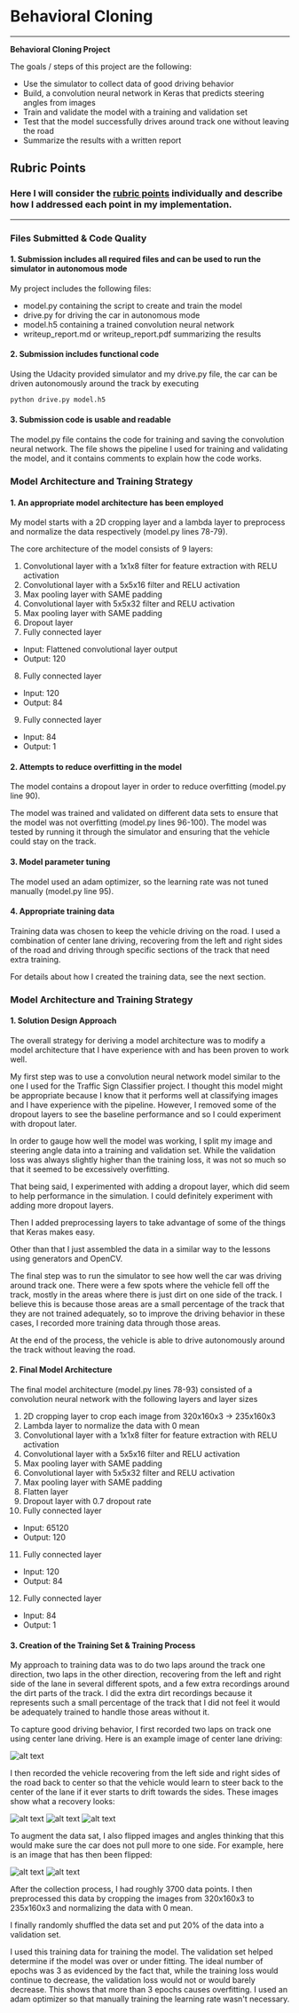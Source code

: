 # **Behavioral Cloning**

---

**Behavioral Cloning Project**

The goals / steps of this project are the following:
* Use the simulator to collect data of good driving behavior
* Build, a convolution neural network in Keras that predicts steering angles from images
* Train and validate the model with a training and validation set
* Test that the model successfully drives around track one without leaving the road
* Summarize the results with a written report

## Rubric Points
### Here I will consider the [rubric points](https://review.udacity.com/#!/rubrics/432/view) individually and describe how I addressed each point in my implementation.  

---
### Files Submitted & Code Quality

#### 1. Submission includes all required files and can be used to run the simulator in autonomous mode

My project includes the following files:
* model.py containing the script to create and train the model
* drive.py for driving the car in autonomous mode
* model.h5 containing a trained convolution neural network
* writeup_report.md or writeup_report.pdf summarizing the results

#### 2. Submission includes functional code
Using the Udacity provided simulator and my drive.py file, the car can be driven autonomously around the track by executing
```sh
python drive.py model.h5
```

#### 3. Submission code is usable and readable

The model.py file contains the code for training and saving the convolution neural network. The file shows the pipeline I used for training and validating the model, and it contains comments to explain how the code works.

### Model Architecture and Training Strategy

#### 1. An appropriate model architecture has been employed

My model starts with a 2D cropping layer and a lambda layer to preprocess and normalize the data respectively (model.py lines 78-79).

The core architecture of the model consists of 9 layers:

1. Convolutional layer with a 1x1x8 filter for feature extraction with RELU activation
2. Convolutional layer with a 5x5x16 filter and RELU activation
3. Max pooling layer with SAME padding
4. Convolutional layer with 5x5x32 filter and RELU activation
5. Max pooling layer with SAME padding
6. Dropout layer
7. Fully connected layer
  - Input: Flattened convolutional layer output
  - Output: 120
8. Fully connected layer
  - Input: 120
  - Output: 84
9. Fully connected layer
  - Input: 84
  - Output: 1

#### 2. Attempts to reduce overfitting in the model

The model contains a dropout layer in order to reduce overfitting (model.py line 90).

The model was trained and validated on different data sets to ensure that the model was not overfitting (model.py lines 96-100). The model was tested by running it through the simulator and ensuring that the vehicle could stay on the track.

#### 3. Model parameter tuning

The model used an adam optimizer, so the learning rate was not tuned manually (model.py line 95).

#### 4. Appropriate training data

Training data was chosen to keep the vehicle driving on the road. I used a combination of center lane driving, recovering from the left and right sides of the road and driving through specific sections of the track that need extra training.

For details about how I created the training data, see the next section.

### Model Architecture and Training Strategy

#### 1. Solution Design Approach

The overall strategy for deriving a model architecture was to modify a model architecture that I have experience with and has been proven to work well.

My first step was to use a convolution neural network model similar to the one I used for the Traffic Sign Classifier project. I thought this model might be appropriate because I know that it performs well at classifying images and I have experience with the pipeline. However, I removed some of the dropout layers to see the baseline performance and so I could experiment with dropout later.

In order to gauge how well the model was working, I split my image and steering angle data into a training and validation set. While the validation loss was always slightly higher than the training loss, it was not so much so that it seemed to be excessively overfitting.

That being said, I experimented with adding a dropout layer, which did seem to help performance in the simulation. I could definitely experiment with adding more dropout layers.

Then I added preprocessing layers to take advantage of some of the things that Keras makes easy.

Other than that I just assembled the data in a similar way to the lessons using generators and OpenCV.

The final step was to run the simulator to see how well the car was driving around track one. There were a few spots where the vehicle fell off the track, mostly in the areas where there is just dirt on one side of the track. I believe this is because those areas are a small percentage of the track that they are not trained adequately, so to improve the driving behavior in these cases, I recorded more training data through those areas.

At the end of the process, the vehicle is able to drive autonomously around the track without leaving the road.

#### 2. Final Model Architecture

The final model architecture (model.py lines 78-93) consisted of a convolution neural network with the following layers and layer sizes

1. 2D cropping layer to crop each image from 320x160x3 -> 235x160x3
2. Lambda layer to normalize the data with 0 mean
3. Convolutional layer with a 1x1x8 filter for feature extraction with RELU activation
4. Convolutional layer with a 5x5x16 filter and RELU activation
5. Max pooling layer with SAME padding
6. Convolutional layer with 5x5x32 filter and RELU activation
7. Max pooling layer with SAME padding
8. Flatten layer
9. Dropout layer with 0.7 dropout rate
10. Fully connected layer
  - Input: 65120
  - Output: 120
11. Fully connected layer
  - Input: 120
  - Output: 84
12. Fully connected layer
  - Input: 84
  - Output: 1

#### 3. Creation of the Training Set & Training Process

My approach to training data was to do two laps around the track one direction, two laps in the other direction, recovering from the left and right side of the lane in several different spots, and a few extra recordings around the dirt parts of the track. I did the extra dirt recordings because it represents such a small percentage of the track that I did not feel it would be adequately trained to handle those areas without it.

To capture good driving behavior, I first recorded two laps on track one using center lane driving. Here is an example image of center lane driving:

![alt text](examples/center_driving.jpg)

I then recorded the vehicle recovering from the left side and right sides of the road back to center so that the vehicle would learn to steer back to the center of the lane if it ever starts to drift towards the sides. These images show what a recovery looks:

![alt text](examples/recovery1.jpg)
![alt text](examples/recovery2.jpg)
![alt text](examples/recovery3.jpg)

To augment the data sat, I also flipped images and angles thinking that this would make sure the car does not pull more to one side. For example, here is an image that has then been flipped:

![alt text](examples/center_driving.jpg)
![alt text](examples/center_driving_flipped.jpg)

After the collection process, I had roughly 3700 data points. I then preprocessed this data by cropping the images from 320x160x3 to 235x160x3 and normalizing the data with 0 mean.

I finally randomly shuffled the data set and put 20% of the data into a validation set.

I used this training data for training the model. The validation set helped determine if the model was over or under fitting. The ideal number of epochs was 3 as evidenced by the fact that, while the training loss would continue to decrease, the validation loss would not or would barely decrease. This shows that more than 3 epochs causes overfitting. I used an adam optimizer so that manually training the learning rate wasn't necessary.
